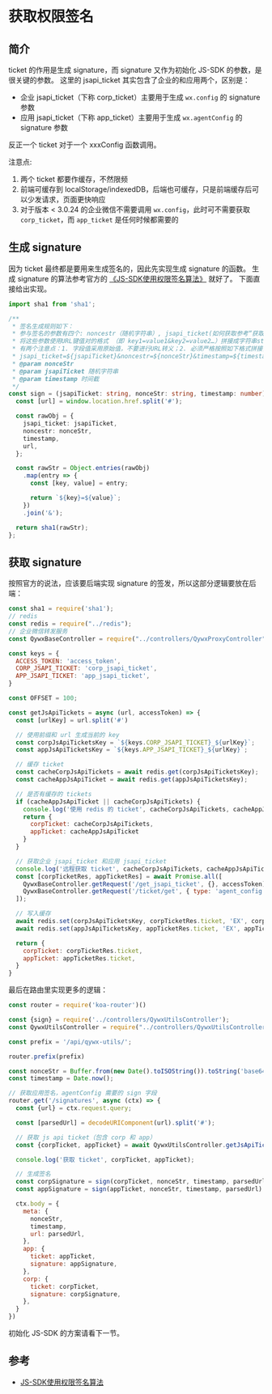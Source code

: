 # 获取权限签名

## 简介

ticket 的作用是生成 signature，而 signature 又作为初始化 JS-SDK 的参数，是很关键的参数。 这里的 jsapi_ticket 其实包含了企业的和应用两个，区别是：

* 企业 jsapi_ticket（下称 corp_ticket）主要用于生成 `wx.config` 的 signature 参数
* 应用 jsapi_ticket（下称 app_ticket）主要用于生成 `wx.agentConfig` 的 signature 参数

反正一个 ticket 对于一个 xxxConfig 函数调用。

注意点:

1. 两个 ticket 都要作缓存，不然限频
2. 前端可缓存到 localStorage/indexedDB，后端也可缓存，只是前端缓存后可以少发请求，页面更快响应
3. 对于版本 < 3.0.24 的企业微信不需要调用 `wx.config`，此时可不需要获取 `corp_ticket`，而 `app_ticket` 是任何时候都需要的

## 生成 signature

因为 ticket 最终都是要用来生成签名的，因此先实现生成 signature 的函数。 生成 signature
的算法参考官方的 [《JS-SDK使用权限签名算法》](https://work.weixin.qq.com/api/doc/90001/90144/90539) 就好了。 下面直接给出实现。

```ts
import sha1 from 'sha1';

/**
 * 签名生成规则如下：
 * 参与签名的参数有四个: noncestr（随机字符串）, jsapi_ticket(如何获取参考“获取企业jsapi_ticket”以及“获取应用的jsapi_ticket接口”), timestamp（时间戳）, url（当前网页的URL， 不包含#及其后面部分）
 * 将这些参数使用URL键值对的格式 （即 key1=value1&key2=value2…）拼接成字符串string1。
 * 有两个注意点：1. 字段值采用原始值，不要进行URL转义；2. 必须严格按照如下格式拼接，不可变动字段顺序。
 * jsapi_ticket=${jsapiTicket}&noncestr=${nonceStr}&timestamp=${timestamp}&url=${url}
 * @param nonceStr
 * @param jsapiTicket 随机字符串
 * @param timestamp 时间截
 */
const sign = (jsapiTicket: string, nonceStr: string, timestamp: number) => {
  const [url] = window.location.href.split('#');

  const rawObj = {
    jsapi_ticket: jsapiTicket,
    noncestr: nonceStr,
    timestamp,
    url,
  };

  const rawStr = Object.entries(rawObj)
    .map(entry => {
      const [key, value] = entry;

      return `${key}=${value}`;
    })
    .join('&');

  return sha1(rawStr);
};
```

## 获取 signature

按照官方的说法，应该要后端实现 signature 的签发，所以这部分逻辑要放在后端：

```js
const sha1 = require('sha1');
// redis
const redis = require("../redis");
// 企业微信转发服务
const QywxBaseController = require("../controllers/QywxProxyController");

const keys = {
  ACCESS_TOKEN: 'access_token',
  CORP_JSAPI_TICKET: 'corp_jsapi_ticket',
  APP_JSAPI_TICKET: 'app_jsapi_ticket',
}

const OFFSET = 100;

const getJsApiTickets = async (url, accessToken) => {
  const [urlKey] = url.split('#')

  // 使用前缀和 url 生成当前的 key
  const corpJsApiTicketsKey = `${keys.CORP_JSAPI_TICKET}_${urlKey}`;
  const appJsApiTicketsKey = `${keys.APP_JSAPI_TICKET}_${urlKey}`;

  // 缓存 ticket
  const cacheCorpJsApiTickets = await redis.get(corpJsApiTicketsKey);
  const cacheAppJsApiTicket = await redis.get(appJsApiTicketsKey);

  // 是否有缓存的 tickets
  if (cacheAppJsApiTicket || cacheCorpJsApiTickets) {
    console.log('使用 redis 的 ticket', cacheCorpJsApiTickets, cacheAppJsApiTicket)
    return {
      corpTicket: cacheCorpJsApiTickets,
      appTicket: cacheAppJsApiTicket
    }
  }

  // 获取企业 jsapi_ticket 和应用 jsapi_ticket
  console.log('远程获取 ticket', cacheCorpJsApiTickets, cacheAppJsApiTicket)
  const [corpTicketRes, appTicketRes] = await Promise.all([
    QywxBaseController.getRequest('/get_jsapi_ticket', {}, accessToken),
    QywxBaseController.getRequest('/ticket/get', { type: 'agent_config'}, accessToken)
  ]);

  // 写入缓存
  await redis.set(corpJsApiTicketsKey, corpTicketRes.ticket, 'EX', corpTicketRes.expires_in - OFFSET)
  await redis.set(appJsApiTicketsKey, appTicketRes.ticket, 'EX', appTicketRes.expires_in - OFFSET)

  return {
    corpTicket: corpTicketRes.ticket,
    appTicket: appTicketRes.ticket,
  }
}
```

最后在路由里实现更多的逻辑：

```js
const router = require('koa-router')()

const {sign} = require('../controllers/QywxUtilsController');
const QywxUtilsController = require("../controllers/QywxUtilsController");

const prefix = '/api/qywx-utils/';

router.prefix(prefix)

const nonceStr = Buffer.from(new Date().toISOString()).toString('base64')
const timestamp = Date.now();

// 获取应用签名，agentConfig 需要的 sign 字段
router.get('/signatures', async (ctx) => {
  const {url} = ctx.request.query;

  const [parsedUrl] = decodeURIComponent(url).split('#');

  // 获取 js api ticket（包含 corp 和 app）
  const {corpTicket, appTicket} = await QywxUtilsController.getJsApiTickets(parsedUrl, ctx.accessToken);

  console.log('获取 ticket', corpTicket, appTicket);

  // 生成签名
  const corpSignature = sign(corpTicket, nonceStr, timestamp, parsedUrl)
  const appSignature = sign(appTicket, nonceStr, timestamp, parsedUrl)

  ctx.body = {
    meta: {
      nonceStr,
      timestamp,
      url: parsedUrl,
    },
    app: {
      ticket: appTicket,
      signature: appSignature,
    },
    corp: {
      ticket: corpTicket,
      signature: corpSignature,
    },
  }
})
```

初始化 JS-SDK 的方案请看下一节。

## 参考

* [JS-SDK使用权限签名算法](https://work.weixin.qq.com/api/doc/90001/90144/90539)
